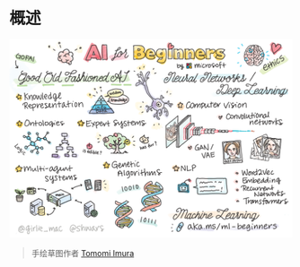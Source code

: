 # 概述

![手绘草图中的概述](sketchnotes/ai-overview.png)

> 手绘草图作者 [Tomomi Imura](https://twitter.com/girlie_mac)